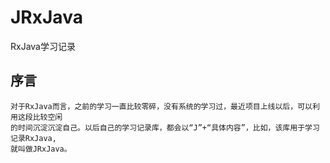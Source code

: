 # JRxJava
RxJava学习记录
## 序言
    对于RxJava而言，之前的学习一直比较零碎，没有系统的学习过，最近项目上线以后，可以利用这段比较空闲
    的时间沉淀沉淀自己。以后自己的学习记录库，都会以“J”+“具体内容”，比如，该库用于学习记录RxJava,
    就叫做JRxJava。